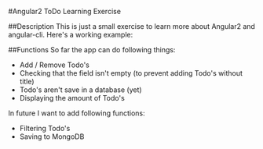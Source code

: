 #Angular2 ToDo Learning Exercise

##Description
This is just a small exercise to learn more about Angular2 and angular-cli. Here's a working example:

##Functions
So far the app can do following things:

 - Add / Remove Todo's
 - Checking that the field isn't empty (to prevent adding Todo's without title)
 - Todo's aren't save in a database (yet)  
 - Displaying the amount of Todo's

In future I want to add following functions:

- Filtering Todo's
- Saving to MongoDB